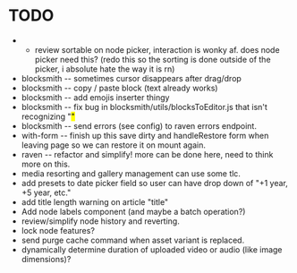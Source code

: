 # TODO

* * review sortable on node picker, interaction is wonky af. does node picker need this? (redo this so the sorting is done outside of the picker, i absolute hate the way it is rn)
* blocksmith -- sometimes cursor disappears after drag/drop
* blocksmith -- copy / paste block (text already works)
* blocksmith -- add emojis inserter thingy
* blocksmith -- fix bug in blocksmith/utils/blocksToEditor.js that isn't recognizing "<mark>"
* blocksmith -- send errors (see config) to raven errors endpoint.
* with-form -- finish up this save dirty and handleRestore form when leaving page so we can restore it on mount again.
* raven -- refactor and simplify! more can be done here, need to think more on this.
* media resorting and gallery management can use some tlc.
* add presets to date picker field so user can have drop down of "+1 year, +5 year, etc."
* add title length warning on article "title"
* Add node labels component (and maybe a batch operation?)
* review/simplify node history and reverting.
* lock node features?
* send purge cache command when asset variant is replaced.
* dynamically determine duration of uploaded video or audio (like image dimensions)?

